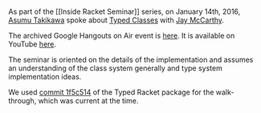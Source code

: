 As part of the [[Inside Racket Seminar]] series, on January 14th, 2016, [Asumu Takikawa](http://www.ccs.neu.edu/home/asumu/) spoke about [Typed Classes](http://docs.racket-lang.org/ts-reference/Typed_Classes.html) with [Jay McCarthy](http://jeapostrophe.github.io).

The archived Google Hangouts on Air event is [here](https://plus.google.com/events/chaeqmdp734takcoeel5nnj3las?hl=en). It is available on YouTube [here](https://www.youtube.com/watch?v=XClR0TwN3k4).

The seminar is oriented on the details of the implementation and assumes an understanding of the class system generally and type system implementation ideas.

We used [commit 1f5c514](https://github.com/racket/typed-racket/commit/1f5c5144f91f9f1b3132a28b88a339c0c945e66b) of the Typed Racket package for the walk-through, which was current at the time.